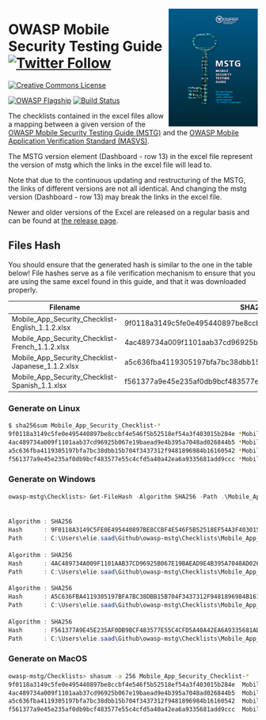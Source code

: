 <a href="https://leanpub.com/mobile-security-testing-guide"><img width=180px align="right" style="float: right;" src="../Document/Images/mstg-cover-release-small.jpg"></a>

# OWASP Mobile Security Testing Guide [![Twitter Follow](https://img.shields.io/twitter/follow/OWASP_MSTG.svg?style=social&label=Follow)](https://twitter.com/OWASP_MSTG)

[![Creative Commons License](https://licensebuttons.net/l/by-sa/4.0/88x31.png)](https://creativecommons.org/licenses/by-sa/4.0/ "CC BY-SA 4.0")

[![OWASP Flagship](https://img.shields.io/badge/owasp-flagship%20project-48A646.svg)](https://www.owasp.org/index.php/Category:OWASP_Project#tab=Project_Inventory)
[![Build Status](https://travis-ci.com/OWASP/owasp-mstg.svg?branch=master)](https://travis-ci.com/OWASP/owasp-mstg)

The checklists contained in the excel files allow a mapping between a given version of the [OWASP Mobile Security Testing Guide (MSTG)](https://github.com/OWASP/owasp-mstg "MSTG") and the [OWASP Mobile Application Verification Standard (MASVS)](https://github.com/OWASP/owasp-masvs "MASVS").

The MSTG version element (Dashboard - row 13) in the excel file represent the version of mstg which the links in the excel file will lead to.

Note that due to the continuous updating and restructuring of the MSTG, the links of different versions are not all identical. And changing the mstg version (Dashboard - row 13) may break the links in the excel file.

Newer and older versions of the Excel are released on a regular basis and can be found at [the release page](https://github.com/OWASP/owasp-mstg/releases "Releases").

## Files Hash

You should ensure that the generated hash is similar to the one in the table below! File hashes serve as a file verification mechanism to ensure that you are using the same excel found in this guide, and that it was downloaded properly.

| Filename | SHA256 Sum |
|---|---|
| Mobile_App_Security_Checklist-English_1.1.2.xlsx | 9f0118a3149c5fe0e495440897be8ccbf4e546f5b52518ef54a3f403015b284e |
| Mobile_App_Security_Checklist-French_1.1.2.xlsx | 4ac489734a009f1101aab37cd96925b067e19baead9e4b395a7048ad026844b5 |
| Mobile_App_Security_Checklist-Japanese_1.1.2.xlsx | a5c636fba4119305197bfa7bc38dbb15b704f3437312f9481896984b16160542 |
| Mobile_App_Security_Checklist-Spanish_1.1.xlsx | f561377a9e45e235af0db9bcf483577e55c4cfd5a40a42ea6a9335681add9ccc |

### Generate on Linux

```bash
$ sha256sum Mobile_App_Security_Checklist-*
9f0118a3149c5fe0e495440897be8ccbf4e546f5b52518ef54a3f403015b284e *Mobile_App_Security_Checklist-English_1.1.2.xlsx
4ac489734a009f1101aab37cd96925b067e19baead9e4b395a7048ad026844b5 *Mobile_App_Security_Checklist-French_1.1.2.xlsx
a5c636fba4119305197bfa7bc38dbb15b704f3437312f9481896984b16160542 *Mobile_App_Security_Checklist-Japanese_1.1.2.xlsx
f561377a9e45e235af0db9bcf483577e55c4cfd5a40a42ea6a9335681add9ccc *Mobile_App_Security_Checklist-Spanish_1.1.xlsx
```

### Generate on Windows

```powershell
owasp-mstg\Checklists> Get-FileHash -Algorithm SHA256 -Path .\Mobile_App_Security_Checklist-* | fl


Algorithm : SHA256
Hash      : 9F0118A3149C5FE0E495440897BE8CCBF4E546F5B52518EF54A3F403015B284E
Path      : C:\Users\elie.saad\Github\owasp-mstg\Checklists\Mobile_App_Security_Checklist-English_1.1.2.xlsx

Algorithm : SHA256
Hash      : 4AC489734A009F1101AAB37CD96925B067E19BAEAD9E4B395A7048AD026844B5
Path      : C:\Users\elie.saad\Github\owasp-mstg\Checklists\Mobile_App_Security_Checklist-French_1.1.2.xlsx

Algorithm : SHA256
Hash      : A5C636FBA4119305197BFA7BC38DBB15B704F3437312F9481896984B16160542
Path      : C:\Users\elie.saad\Github\owasp-mstg\Checklists\Mobile_App_Security_Checklist-Japanese_1.1.2.xlsx

Algorithm : SHA256
Hash      : F561377A9E45E235AF0DB9BCF483577E55C4CFD5A40A42EA6A9335681ADD9CCC
Path      : C:\Users\elie.saad\Github\owasp-mstg\Checklists\Mobile_App_Security_Checklist-Spanish_1.1.xlsx
```

### Generate on MacOS

```bash
owasp-mstg/Checklists> shasum -a 256 Mobile_App_Security_Checklist-*
9f0118a3149c5fe0e495440897be8ccbf4e546f5b52518ef54a3f403015b284e  Mobile_App_Security_Checklist-English_1.1.2.xlsx
4ac489734a009f1101aab37cd96925b067e19baead9e4b395a7048ad026844b5  Mobile_App_Security_Checklist-French_1.1.2.xlsx
a5c636fba4119305197bfa7bc38dbb15b704f3437312f9481896984b16160542  Mobile_App_Security_Checklist-Japanese_1.1.2.xlsx
f561377a9e45e235af0db9bcf483577e55c4cfd5a40a42ea6a9335681add9ccc  Mobile_App_Security_Checklist-Spanish_1.1.xlsx
```
